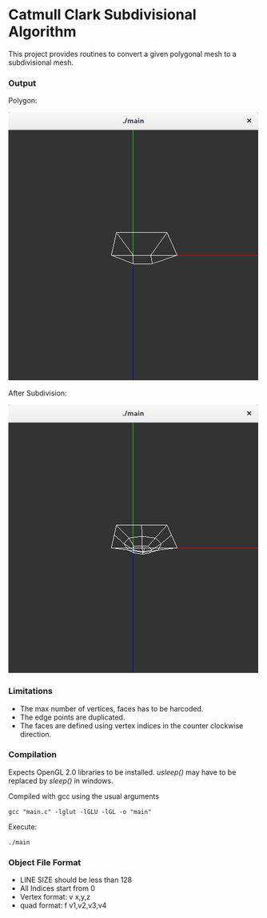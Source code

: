 # Catmull Clark Subdivisional Algorithm

This project provides routines to convert a given polygonal mesh to a subdivisional mesh.

### Output

Polygon: 

![Polygon](./img/poly.png)

After Subdivision:

![Subdivision](./img/subdiv.png)


### Limitations

* The max number of vertices, faces has to be harcoded. 
* The edge points are duplicated.
* The faces are defined using vertex indices in the counter clockwise direction.

### Compilation

Expects OpenGL 2.0 libraries to be installed.
*usleep()* may have to be replaced by *sleep()* in windows.

Compiled with gcc using the usual arguments 
   
    gcc "main.c" -lglut -lGLU -lGL -o "main"

Execute:

    ./main

### Object File Format

* LINE SIZE should be less than 128
* All Indices start from 0
* Vertex format: v x,y,z 
* quad format: f v1,v2,v3,v4 


